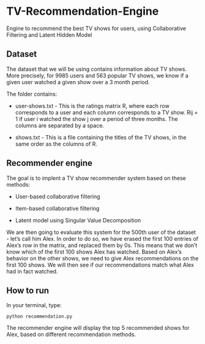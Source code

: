 # TV-Recommendation-Engine
Engine to recommend the best TV shows for users, using Collaborative Filtering and Latent Hidden Model 

## Dataset

The dataset that we will be using contains information about TV shows. More precisely, for 9985 users and 563 popular TV shows, we know if a given user watched a given show over a 3 month period.

The folder contains:

- user-shows.txt - This is the ratings matrix R, where each row corresponds to a user and each column corresponds to a TV show. Rij = 1 if user i watched the show j over a period of three months. The columns are separated by a space.

- shows.txt - This is a file containing the titles of the TV shows, in the same order as the columns of R.

## Recommender engine 

The goal is to implent a TV show recommender system based on these methods:

- User-based collaborative filtering

- Item-based collaborative filtering

- Latent model using Singular Value Decomposition

We are then going to evaluate this system for the 500th user of the dataset - let’s call him Alex. In order to do so, we have erased the first 100 entries of Alex’s row in the matrix, and replaced them by 0s. This means that we don’t know which of the first 100 shows Alex has watched. Based on Alex’s behavior on the other shows, we need to give Alex recommendations on the first 100 shows. We will then see if our recommendations match what Alex had in fact watched.

## How to run

In your terminal, type:

    python recommendation.py
  
The recommender engine will display the top 5 recommended shows for Alex, based on different recommendation methods.
  

